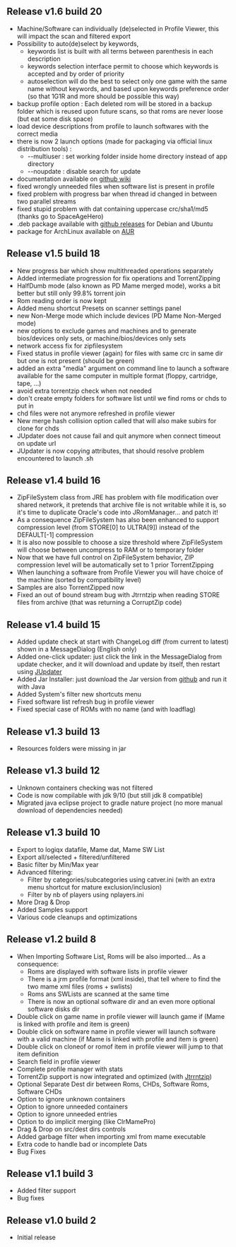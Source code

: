 ## Release v1.6 build 20
- Machine/Software can individually (de)selected in Profile Viewer, this will impact the scan and filtered export
- Possibility to auto(de)select by keywords,
  - keywords list is built with all terms between parenthesis in each description
  - keywords selection interface permit to choose which keywords is accepted and by order of priority
  - autoselection will do the best to select only one game with the same name without keywords, and based upon keywords preference order (so that 1G1R and more should be possible this way)
- backup profile option : Each deleted rom will be stored in a backup folder which is reused upon future scans, so that roms are never loose (but eat some disk space)
- load device descriptions from profile to launch softwares with the correct media
- there is now 2 launch options (made for packaging via official linux distribution tools) :
  - --multiuser : set working folder inside home directory instead of app directory
  - --noupdate : disable search for update 
- documentation available on [github wiki](https://github.com/optyfr/JRomManager/wiki)
- fixed wrongly unneeded files when software list is present in profile
- fixed problem with progress bar when thread id changed in between two parallel streams
- fixed stupid problem with dat containing uppercase crc/sha1/md5 (thanks go to SpaceAgeHero)
- .deb package available with [github releases](https://github.com/optyfr/JRomManager/releases) for Debian and Ubuntu
- package for ArchLinux available on [AUR](https://aur.archlinux.org/packages/jrommanager/)
## Release v1.5 build 18
- New progress bar which show multithreaded operations separately
- Added intermediate progression for fix operations and TorrentZipping
- HalfDumb mode (also known as PD Mame merged mode), works a bit better
but still only 99.8% torrent join
- Rom reading order is now kept
- Added menu shortcut Presets on scanner settings panel
- new Non-Merge mode which include devices (PD Mame Non-Merged mode)
- new options to exclude games and machines and to generate bios/devices only sets, or machine/bios/devices only sets
- network access fix for zipfilesystem
- Fixed status in profile viewer (again) for files with same crc in same
dir but one is not present (should be green)
- added an extra "media" argument on command line to launch a software available for the same computer in multiple format (floppy, cartridge, tape, ...)
- avoid extra torrentzip check when not needed
- don't create empty folders for software list until we find roms or chds to put in 
- chd files were not anymore refreshed in profile viewer
- New merge hash collision option called that will also make subirs for clone for chds
- JUpdater does not cause fail and quit anymore when connect timeout on update url
- JUpdater is now copying attributes, that should resolve problem encountered to launch .sh
## Release v1.4 build 16
- ZipFileSystem class from JRE has problem with file modification over shared network, it pretends that archive file is not writable while it is, so it's time to duplicate Oracle's code into JRomManager... and patch it!
- As a consequence ZipFileSystem has also been enhanced to support compression level (from STORE[0] to ULTRA[9]) instead of the DEFAULT[-1] compression
- It is also now possible to choose a size threshold where ZipFileSystem will choose between uncompress to RAM or to temporary folder  
- Now that we have full control on ZipFileSystem behavior, ZIP compression level will be automatically set to 1 prior TorrentZipping
- When launching a software from Profile Viewer you will have choice of the machine (sorted by compatibility level)
- Samples are also TorrentZipped now
- Fixed an out of bound stream bug with Jtrrntzip when reading STORE files from archive (that was returning a CorruptZip code)
## Release v1.4 build 15
- Added update check at start with ChangeLog diff (from current to latest) shown in a MessageDialog (English only)
- Added one-click updater: just click the link in the MessageDialog from update checker, and it will download and update by itself, then restart using [JUpdater](https://github.com/optyfr/JUpdater)
- Added Jar Installer: just download the Jar version from [github](https://github.com/optyfr/JRomManager/releases/latest) and run it with Java
- Added System's filter new shortcuts menu
- Fixed software list refresh bug in profile viewer
- Fixed special case of ROMs with no name (and with loadflag)
## Release v1.3 build 13
- Resources folders were missing in jar
## Release v1.3 build 12
- Unknown containers checking was not filtered
- Code is now compilable with jdk 9/10 (but still jdk 8 compatible)
- Migrated java eclipse project to gradle nature project (no more manual download of dependencies needed)
## Release v1.3 build 10
- Export to logiqx datafile, Mame dat, Mame SW List
- Export all/selected + filtered/unfiltered
- Basic filter by Min/Max year
- Advanced filtering:
  - Filter by categories/subcategories using catver.ini (with an extra menu shortcut for mature exclusion/inclusion)
  - Filter by nb of players using nplayers.ini
- More Drag & Drop
- Added Samples support
- Various code cleanups and optimizations
## Release v1.2 build 8
- When Importing Software List, Roms will be also imported... As a consequence:
  - Roms are displayed with software lists in profile viewer
  - There is a jrm profile format (xml inside), that tell where to find the two mame xml files (roms + swlists)
  - Roms ans SWLists are scanned at the same time
  - There is now an optional software dir and an even more optional software disks dir
- Double click on game name in profile viewer will launch game if (Mame is linked with profile and item is green)
- Double click on software name in profile viewer will launch software with a valid machine (if Mame is linked with profile and item is green)
- Double click on cloneof or romof item in profile viewer will jump to that item definition
- Search field in profile viewer
- Complete profile manager with stats
- TorrentZip support is now integrated and optimized (with [Jtrrntzip](https://github.com/optyfr/Jtrrntzip))
- Optional Separate Dest dir between Roms, CHDs, Software Roms, Software CHDs
- Option to ignore unknown containers
- Option to ignore unneeded containers
- Option to ignore unneeded entries
- Option to do implicit merging (like ClrMamePro)
- Drag & Drop on src/dest dirs controls
- Added garbage filter when importing xml from mame executable
- Extra code to handle bad or incomplete Dats
- Bug Fixes
## Release v1.1 build 3
- Added filter support
- Bug fixes
## Release v1.0 build 2
- Initial release
